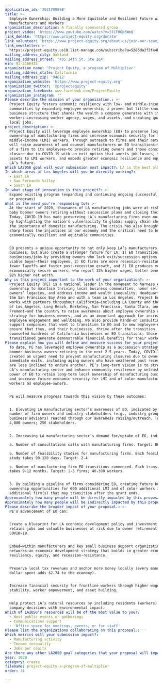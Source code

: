 ```yaml
---
application_id: '3021789868'
title: >-
  Employee Ownership: Building a More Equitable and Resilient Future with LA’s
  Manufacturers and Workers
organization_description: A fiscally sponsored group
project_video: 'https://www.youtube.com/watch?v=5lCFHON3WmQ'
link_donate: 'https://www.project-equity.org/donate'
link_volunteer: 'https://www.project-equity.org/about-us/join-our-team/'
link_newsletter: >-
  https://project-equity.us10.list-manage.com/subscribe?u=5286da2f2fe4bf3013999afc7&id=5c61d523eb
mailing_address_city: Oakland
mailing_address_street: '405 14th St, Ste 164'
ein: 91-2166435
organization_name: 'Project Equity, a program of Multiplier'
mailing_address_state: California
mailing_address_zip: '94612'
organization_website: 'https://www.project-equity.org'
organization_twitter: '@projectequity'
organization_facebook: www.facebook.com/ProjectEquity
organization_instagram: ''
Please describe the mission of your organization.: >-
  Project Equity fosters economic resiliency with low- and middle-income
  communities by expanding employee ownership, a proven but little-known
  business structure that shares the wealth a company generates with its
  workers—increasing worker agency, wages, and assets, and creating quality
  local jobs. 
project_description: >-
  Project Equity will leverage employee ownership (EO) to preserve local
  ownership of manufacturing firms and increase economic security for low- and
  middle-income (LMI) workers. Through outreach to firms and their networks, we
  will raise awareness of and counsel manufacturers on EO transitions—the sale
  of a firm to its employees—to provide retiring owners and those considering
  closure due to COVID-19 with an exit option that averts job losses, transfers
  assets to LMI workers, and embeds greater economic resilience and equity into
  LA’s future. 
Which LA2050 goal will your submission most impact?: LA is the best place to CREATE
In which areas of Los Angeles will you be directly working?:
  - East LA
  - San Fernando Valley
  - South LA
In what stage of innovation is this project?: >-
  Expand existing program (expanding and continuing ongoing successful projects
  or programs)
What is the need you’re responding to?: >-
  At the start of 2020, thousands of LA manufacturing jobs were at risk from
  baby boomer owners retiring without succession plans and closing their firms.
  Today, COVID-19 has made preserving LA’s manufacturing firms even more urgent
  by highlighting the nation's vulnerability to global supply chain shocks and
  the importance of domestic manufacturing. The crisis has also brought into
  sharp focus the injustices in our economy and the critical need to build more
  economically resilient and equitable communities. 


  EO presents a unique opportunity to not only keep LA’s manufacturers open for
  business, but also create a stronger future for LA: 1) EO transitions preserve
  businesses/jobs by providing owners who lack exit/succession options with a
  viable buyer—their employees, 2) EO firms are more recession-resistant with
  fewer layoffs and faster post-recession growth, and 3) EO produces more
  economically secure workers, who report 33% higher wages, better benefits, and
  92% higher net worth.
Why is this project important to the work of your organization?: >-
  Project Equity (PE) is a national leader in the movement to harness employee
  ownership to maintain thriving local business communities, honor selling
  owners’ legacies, and address income and wealth inequality. Headquartered in
  the San Francisco Bay Area and with a team in Los Angeles, Project Equity
  works with partners throughout California—including LA County and the cities
  of Los Angeles, Long Beach, Berkeley, San Francisco, Santa Clara, and
  Fremont—and the country to raise awareness about employee ownership as an exit
  strategy for business owners, and as an important approach for increasing
  employee engagement and wellbeing. We also provide hands-on consulting to
  support companies that want to transition to EO and to new employee-owners to
  ensure that they, and their businesses, thrive after the transition. We have
  counseled hundreds of California businesses on EO transitions; those that
  transitioned generate demonstrable financial benefits for their workers. 
Please explain how you will define and measure success for your project.: >-
  To date, PE has leveraged employee ownership as a succession strategy for baby
  boomer business owners retiring in the next 2-5 years. Today, COVID-19 has
  created an urgent need to prevent manufacturing closures due to owners seeking
  immediate exits, including aging owners who have weathered past recessions and
  are less inclined to endure another. PE’s long-term vision is to strengthen
  LA’s manufacturing sector and enhance community resilience by unleashing the
  power of EO to retain long-term local ownership of manufacturing businesses
  and increase future economic security for LMI and of color manufacturing
  workers as employee-owners. 


  PE will measure progress towards this vision by these outcomes:


  1. Elevating LA manufacturing sector’s awareness of EO, indicated by the
  number of firm owners and industry stakeholders (e.g., industry groups,
  business advisors) reached through our awareness raising/outreach. Target:
  4,000 owners; 250 stakeholders.


  2. Increasing LA manufacturing sector’s demand for/uptake of EO, indicated by:

  a. Number of consultations calls with manufacturing firms. Target: 80

  b. Number of feasibility studies for manufacturing firms. Each feasibility
  study takes 90-120 days. Target: 2-4

  c. Number of manufacturing firm EO transitions commenced. Each transition
  takes 9-12 months. Target: 1-3 firms; 40-300 workers 


  3. By building a pipeline of firms considering EO, creating future business
  ownership opportunities for 600 additional LMI and of color workers in
  additional firm(s) that may transition after the grant ends.
Approximately how many people will be directly impacted by this proposal?: '370'
Approximately how many people will be indirectly impacted by this proposal?: '4600'
Please describe the broader impact of your proposal.: >-
  PE's advancement of EO can:


  Create a blueprint for LA economic development policy and investment that
  retains jobs and valuable businesses at risk due to owner retirement and
  COVID-19.


  Embed—within manufacturers and key small business support organizations and
  networks—an economic development strategy that builds in greater economic
  resiliency, equity, and recession-resistance.


  Preserve local tax revenues and anchor more money locally (every manufacturing
  dollar spent adds $2.74 to the economy).


  Increase financial security for frontline workers through higher wages, job
  stability, worker empowerment, and asset building.


  Help protect LA’s natural resources by including residents (workers) in
  company decisions with environmental impact.
Which of LA2050’s resources will be of the most value to you?:
  - Host public events or gatherings
  - Communications support
  - 'Office space for meetings, events, or for staff'
Please list the organizations collaborating on this proposal.: ''
Which metrics will your submission impact?:
  - Manufacturing activity
  - Income inequality
  - Jobs per capita
Are there any other LA2050 goal categories that your proposal will impact?: []
year: 2020
category: create
filename: project-equity-a-program-of-multiplier
order: 31

---
```

